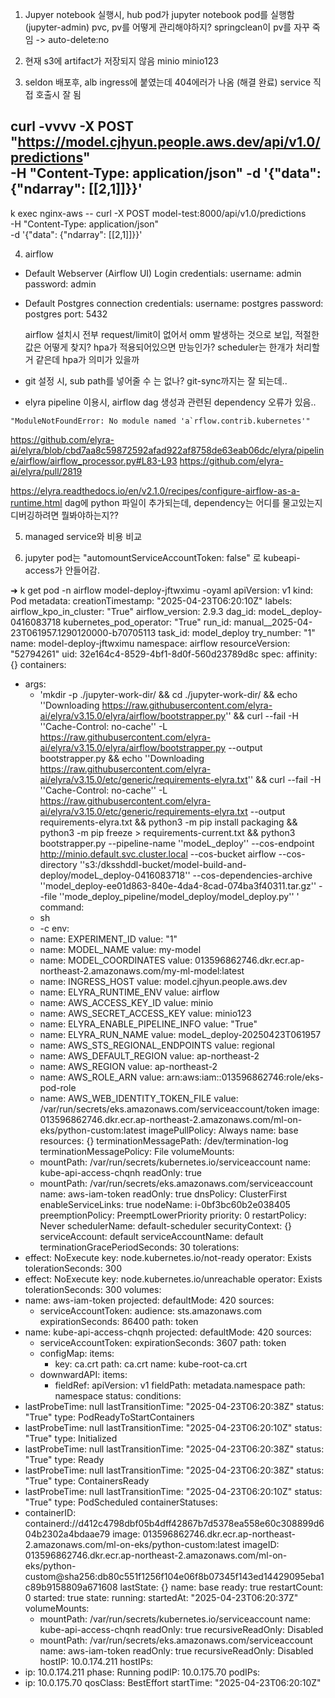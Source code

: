 1. Jupyer notebook 실행시, hub pod가 jupyter notebook pod를 실행함(jupyter-admin)
pvc, pv를 어떻게 관리해야하지? springclean이 pv를 자꾸 죽임 -> auto-delete:no


2. 현재 s3에 artifact가 저장되지 않음
minio
minio123

3. seldon 배포후, alb ingress에 붙였는데 404에러가 나옴 (해결 완료)
service 직접 호출시 잘 됨

curl -vvvv -X POST "https://model.cjhyun.people.aws.dev/api/v1.0/predictions" \
          -H "Content-Type: application/json"
          -d '{"data": {"ndarray": [[2,1]]}}'
---
k exec nginx-aws -- curl -X POST model-test:8000/api/v1.0/predictions \
                          -H "Content-Type: application/json" \
                          -d '{"data": {"ndarray": [[2,1]]}}'

4. airflow
- Default Webserver (Airflow UI) Login credentials:
    username: admin
    password: admin
- Default Postgres connection credentials:
    username: postgres
    password: postgres
    port: 5432

  airflow 설치시 전부 request/limit이 없어서 omm 발생하는 것으로 보입, 적절한 값은 어떻게 찾지?
  hpa가 적용되어있으면 만능인가? scheduler는 한개가 처리할 거 같은데 hpa가 의미가 있을까 

- git 설정 시, sub path를 넣어줄 수 는 없나?
git-sync까지는 잘 되는데..

- elyra pipeline 이용시, airflow dag 생성과 관련된 dependency 오류가 있음..
```
"ModuleNotFoundError: No module named 'a`rflow.contrib.kubernetes'"
```
https://github.com/elyra-ai/elyra/blob/cbd7aa8c59872592afad922af8758de63eab06dc/elyra/pipeline/airflow/airflow_processor.py#L83-L93
https://github.com/elyra-ai/elyra/pull/2819

https://elyra.readthedocs.io/en/v2.1.0/recipes/configure-airflow-as-a-runtime.html
dag에 python 파일이 추가되는데, dependency는 어디를 물고있는지 디버깅하려면 뭘봐야하는지??

5. managed service와 비용 비교

6. jupyter pod는  "automountServiceAccountToken: false" 로 kubeapi-access가 안들어감.


➜ k get pod -n airflow model-deploy-jftwximu -oyaml
apiVersion: v1
kind: Pod
metadata:
  creationTimestamp: "2025-04-23T06:20:10Z"
  labels:
    airflow_kpo_in_cluster: "True"
    airflow_version: 2.9.3
    dag_id: modeL_deploy-0416083718
    kubernetes_pod_operator: "True"
    run_id: manual__2025-04-23T061957.1290120000-b70705113
    task_id: model_deploy
    try_number: "1"
  name: model-deploy-jftwximu
  namespace: airflow
  resourceVersion: "52794261"
  uid: 32e164c4-8529-4bf1-8d0f-560d23789d8c
spec:
  affinity: {}
  containers:
  - args:
    - 'mkdir -p ./jupyter-work-dir/ && cd ./jupyter-work-dir/ && echo ''Downloading
      https://raw.githubusercontent.com/elyra-ai/elyra/v3.15.0/elyra/airflow/bootstrapper.py''
      && curl --fail -H ''Cache-Control: no-cache'' -L https://raw.githubusercontent.com/elyra-ai/elyra/v3.15.0/elyra/airflow/bootstrapper.py
      --output bootstrapper.py && echo ''Downloading https://raw.githubusercontent.com/elyra-ai/elyra/v3.15.0/etc/generic/requirements-elyra.txt''
      && curl --fail -H ''Cache-Control: no-cache'' -L https://raw.githubusercontent.com/elyra-ai/elyra/v3.15.0/etc/generic/requirements-elyra.txt
      --output requirements-elyra.txt && python3 -m pip install packaging && python3
      -m pip freeze > requirements-current.txt && python3 bootstrapper.py --pipeline-name
      ''modeL_deploy'' --cos-endpoint http://minio.default.svc.cluster.local --cos-bucket
      airflow --cos-directory ''s3:/dksshddl-bucket/model-build-and-deploy/modeL_deploy-0416083718''
      --cos-dependencies-archive ''model_deploy-ee01d863-840e-4da4-8cad-074ba3f40311.tar.gz''
      --file ''mode_deploy_pipeline/model_deploy/model_deploy.py'' '
    command:
    - sh
    - -c
    env:
    - name: EXPERIMENT_ID
      value: "1"
    - name: MODEL_NAME
      value: my-model
    - name: MODEL_COORDINATES
      value: 013596862746.dkr.ecr.ap-northeast-2.amazonaws.com/my-ml-model:latest
    - name: INGRESS_HOST
      value: model.cjhyun.people.aws.dev
    - name: ELYRA_RUNTIME_ENV
      value: airflow
    - name: AWS_ACCESS_KEY_ID
      value: minio
    - name: AWS_SECRET_ACCESS_KEY
      value: minio123
    - name: ELYRA_ENABLE_PIPELINE_INFO
      value: "True"
    - name: ELYRA_RUN_NAME
      value: modeL_deploy-20250423T061957
    - name: AWS_STS_REGIONAL_ENDPOINTS
      value: regional
    - name: AWS_DEFAULT_REGION
      value: ap-northeast-2
    - name: AWS_REGION
      value: ap-northeast-2
    - name: AWS_ROLE_ARN
      value: arn:aws:iam::013596862746:role/eks-pod-role
    - name: AWS_WEB_IDENTITY_TOKEN_FILE
      value: /var/run/secrets/eks.amazonaws.com/serviceaccount/token
    image: 013596862746.dkr.ecr.ap-northeast-2.amazonaws.com/ml-on-eks/python-custom:latest
    imagePullPolicy: Always
    name: base
    resources: {}
    terminationMessagePath: /dev/termination-log
    terminationMessagePolicy: File
    volumeMounts:
    - mountPath: /var/run/secrets/kubernetes.io/serviceaccount
      name: kube-api-access-chqnh
      readOnly: true
    - mountPath: /var/run/secrets/eks.amazonaws.com/serviceaccount
      name: aws-iam-token
      readOnly: true
  dnsPolicy: ClusterFirst
  enableServiceLinks: true
  nodeName: i-0bf3bc60b2e038405
  preemptionPolicy: PreemptLowerPriority
  priority: 0
  restartPolicy: Never
  schedulerName: default-scheduler
  securityContext: {}
  serviceAccount: default
  serviceAccountName: default
  terminationGracePeriodSeconds: 30
  tolerations:
  - effect: NoExecute
    key: node.kubernetes.io/not-ready
    operator: Exists
    tolerationSeconds: 300
  - effect: NoExecute
    key: node.kubernetes.io/unreachable
    operator: Exists
    tolerationSeconds: 300
  volumes:
  - name: aws-iam-token
    projected:
      defaultMode: 420
      sources:
      - serviceAccountToken:
          audience: sts.amazonaws.com
          expirationSeconds: 86400
          path: token
  - name: kube-api-access-chqnh
    projected:
      defaultMode: 420
      sources:
      - serviceAccountToken:
          expirationSeconds: 3607
          path: token
      - configMap:
          items:
          - key: ca.crt
            path: ca.crt
          name: kube-root-ca.crt
      - downwardAPI:
          items:
          - fieldRef:
              apiVersion: v1
              fieldPath: metadata.namespace
            path: namespace
status:
  conditions:
  - lastProbeTime: null
    lastTransitionTime: "2025-04-23T06:20:38Z"
    status: "True"
    type: PodReadyToStartContainers
  - lastProbeTime: null
    lastTransitionTime: "2025-04-23T06:20:10Z"
    status: "True"
    type: Initialized
  - lastProbeTime: null
    lastTransitionTime: "2025-04-23T06:20:38Z"
    status: "True"
    type: Ready
  - lastProbeTime: null
    lastTransitionTime: "2025-04-23T06:20:38Z"
    status: "True"
    type: ContainersReady
  - lastProbeTime: null
    lastTransitionTime: "2025-04-23T06:20:10Z"
    status: "True"
    type: PodScheduled
  containerStatuses:
  - containerID: containerd://d412c4798dbf05b4dff42867b7d5378ea558e60c308899d604b2302a4bdaae79
    image: 013596862746.dkr.ecr.ap-northeast-2.amazonaws.com/ml-on-eks/python-custom:latest
    imageID: 013596862746.dkr.ecr.ap-northeast-2.amazonaws.com/ml-on-eks/python-custom@sha256:db80c551f1256f104e06f8b07345f143ed14429095eba1c89b9158809a671608
    lastState: {}
    name: base
    ready: true
    restartCount: 0
    started: true
    state:
      running:
        startedAt: "2025-04-23T06:20:37Z"
    volumeMounts:
    - mountPath: /var/run/secrets/kubernetes.io/serviceaccount
      name: kube-api-access-chqnh
      readOnly: true
      recursiveReadOnly: Disabled
    - mountPath: /var/run/secrets/eks.amazonaws.com/serviceaccount
      name: aws-iam-token
      readOnly: true
      recursiveReadOnly: Disabled
  hostIP: 10.0.174.211
  hostIPs:
  - ip: 10.0.174.211
  phase: Running
  podIP: 10.0.175.70
  podIPs:
  - ip: 10.0.175.70
  qosClass: BestEffort
  startTime: "2025-04-23T06:20:10Z"